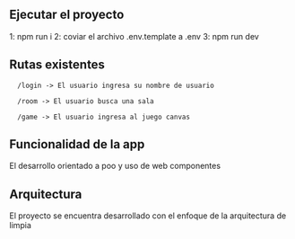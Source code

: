 

## Ejecutar el proyecto

1: npm run i
2: coviar el archivo .env.template a .env
3: npm run dev

## Rutas existentes 
 ```
   /login -> El usuario ingresa su nombre de usuario
 ```
 ``` 
   /room -> El usuario busca una sala
 ```
 ```
   /game -> El usuario ingresa al juego canvas
 ```  

## Funcionalidad de la app
El desarrollo orientado a poo y uso de web componentes

## Arquitectura
El proyecto se encuentra desarrollado con el enfoque de la arquitectura de limpia
